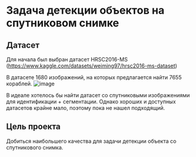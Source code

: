 # Задача детекции объектов на спутниковом снимке

## Датасет
Для начала был выбран датасет HRSC2016-MS (https://www.kaggle.com/datasets/weiming97/hrsc2016-ms-dataset)

В датасете 1680 изображений, на которых предлагается найти 7655 кораблей.
![image](https://github.com/user-attachments/assets/528cf97a-00fc-4a0c-ad26-7f2ad1fd645d)

В идеале хотелось бы найти датасет со спутниковыми изображениями для идентификации + сегментации. Однако хороших и доступных датасетов крайне мало, поэтому пока не нашел подходящий.

## Цель проекта
Добиться наибольшего качества для задачи детекции объекта со спутникового снимка.
